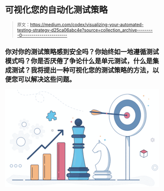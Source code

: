 # 可视化您的自动化测试策略

> 原文：<https://medium.com/codex/visualizing-your-automated-testing-strategy-d25ca06abc4e?source=collection_archive---------0----------------------->

## 你对你的测试策略感到安全吗？你始终如一地遵循测试模式吗？你是否厌倦了争论什么是单元测试，什么是集成测试？我将提出一种可视化您的测试策略的方法，以便您可以解决这些问题。

![](img/c41a0722a84a18cc28829a725124a826.png)